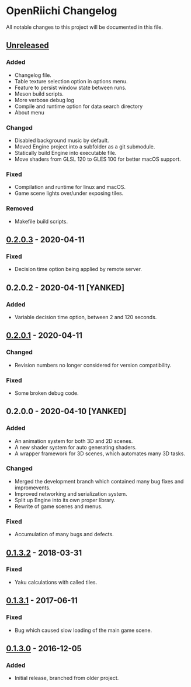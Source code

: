 # OpenRiichi Changelog

All notable changes to this project will be documented in this file.

## [Unreleased]

### Added
- Changelog file.
- Table texture selection option in options menu.
- Feature to persist window state between runs.
- Meson build scripts.
- More verbose debug log
- Compile and runtime option for data search directory
- About menu

### Changed
- Disabled background music by default.
- Moved Engine project into a subfolder as a git submodule.
- Statically build Engine into executable file.
- Move shaders from GLSL 120 to GLES 100 for better macOS support.

### Fixed
- Compilation and runtime for linux and macOS.
- Game scene lights over/under exposing tiles.

### Removed
- Makefile build scripts.

## [0.2.0.3] - 2020-04-11

### Fixed
- Decision time option being applied by remote server.

## 0.2.0.2 - 2020-04-11 [YANKED]

### Added
- Variable decision time option, between 2 and 120 seconds.

## [0.2.0.1] - 2020-04-11

### Changed
- Revision numbers no longer considered for version compatibility.

### Fixed
- Some broken debug code.

## 0.2.0.0 - 2020-04-10 [YANKED]

### Added
- An animation system for both 3D and 2D scenes.
- A new shader system for auto generating shaders.
- A wrapper framework for 3D scenes, which automates many 3D tasks.

### Changed
- Merged the development branch which contained many bug fixes and impromevents.
- Improved networking and serialization system.
- Split up Engine into its own proper library.
- Rewrite of game scenes and menus.

### Fixed
- Accumulation of many bugs and defects.

## [0.1.3.2] - 2018-03-31

### Fixed
- Yaku calculations with called tiles.

## [0.1.3.1] - 2017-06-11

### Fixed
- Bug which caused slow loading of the main game scene.

## [0.1.3.0] - 2016-12-05

### Added
- Initial release, branched from older project.

[unreleased]: https://github.com/FluffyStuff/OpenRiichi/compare/v0.2.0.3...HEAD
[0.2.0.3]:    https://github.com/FluffyStuff/OpenRiichi/releases/tag/v0.2.0.3
[0.2.0.1]:    https://github.com/FluffyStuff/OpenRiichi/releases/tag/v0.2.0.1
[0.1.3.2]:    https://github.com/FluffyStuff/OpenRiichi/releases/tag/v0.1.3.2
[0.1.3.1]:    https://github.com/FluffyStuff/OpenRiichi/releases/tag/v0.1.3.1
[0.1.3.0]:    https://github.com/FluffyStuff/OpenRiichi/releases/tag/v0.1.3